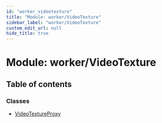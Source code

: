 ```yaml
---
id: "worker_videotexture"
title: "Module: worker/VideoTexture"
sidebar_label: "worker/VideoTexture"
custom_edit_url: null
hide_title: true
---
```


# Module: worker/VideoTexture

## Table of contents

### Classes

- [VideoTextureProxy](../classes/worker_videotexture.videotextureproxy.md)

